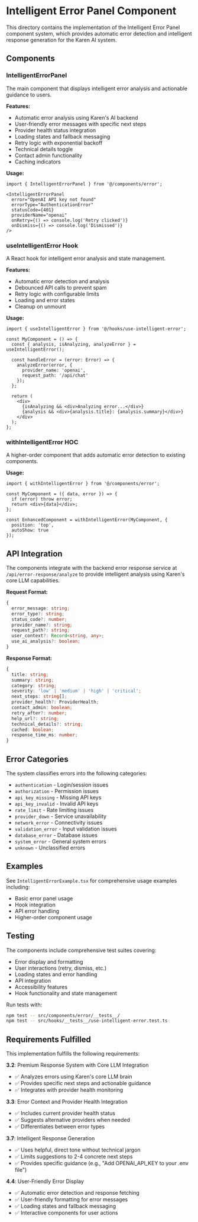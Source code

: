 # Intelligent Error Panel Component

This directory contains the implementation of the Intelligent Error Panel component system, which provides automatic error detection and intelligent response generation for the Karen AI system.

## Components

### IntelligentErrorPanel
The main component that displays intelligent error analysis and actionable guidance to users.

**Features:**
- Automatic error analysis using Karen's AI backend
- User-friendly error messages with specific next steps
- Provider health status integration
- Loading states and fallback messaging
- Retry logic with exponential backoff
- Technical details toggle
- Contact admin functionality
- Caching indicators

**Usage:**
```tsx
import { IntelligentErrorPanel } from '@/components/error';

<IntelligentErrorPanel
  error="OpenAI API key not found"
  errorType="AuthenticationError"
  statusCode={401}
  providerName="openai"
  onRetry={() => console.log('Retry clicked')}
  onDismiss={() => console.log('Dismissed')}
/>
```

### useIntelligentError Hook
A React hook for intelligent error analysis and state management.

**Features:**
- Automatic error detection and analysis
- Debounced API calls to prevent spam
- Retry logic with configurable limits
- Loading and error states
- Cleanup on unmount

**Usage:**
```tsx
import { useIntelligentError } from '@/hooks/use-intelligent-error';

const MyComponent = () => {
  const { analysis, isAnalyzing, analyzeError } = useIntelligentError();
  
  const handleError = (error: Error) => {
    analyzeError(error, {
      provider_name: 'openai',
      request_path: '/api/chat'
    });
  };
  
  return (
    <div>
      {isAnalyzing && <div>Analyzing error...</div>}
      {analysis && <div>{analysis.title}: {analysis.summary}</div>}
    </div>
  );
};
```

### withIntelligentError HOC
A higher-order component that adds automatic error detection to existing components.

**Usage:**
```tsx
import { withIntelligentError } from '@/components/error';

const MyComponent = ({ data, error }) => {
  if (error) throw error;
  return <div>{data}</div>;
};

const EnhancedComponent = withIntelligentError(MyComponent, {
  position: 'top',
  autoShow: true
});
```

## API Integration

The components integrate with the backend error response service at `/api/error-response/analyze` to provide intelligent analysis using Karen's core LLM capabilities.

**Request Format:**
```typescript
{
  error_message: string;
  error_type?: string;
  status_code?: number;
  provider_name?: string;
  request_path?: string;
  user_context?: Record<string, any>;
  use_ai_analysis?: boolean;
}
```

**Response Format:**
```typescript
{
  title: string;
  summary: string;
  category: string;
  severity: 'low' | 'medium' | 'high' | 'critical';
  next_steps: string[];
  provider_health?: ProviderHealth;
  contact_admin: boolean;
  retry_after?: number;
  help_url?: string;
  technical_details?: string;
  cached: boolean;
  response_time_ms: number;
}
```

## Error Categories

The system classifies errors into the following categories:
- `authentication` - Login/session issues
- `authorization` - Permission issues
- `api_key_missing` - Missing API keys
- `api_key_invalid` - Invalid API keys
- `rate_limit` - Rate limiting issues
- `provider_down` - Service unavailability
- `network_error` - Connectivity issues
- `validation_error` - Input validation issues
- `database_error` - Database issues
- `system_error` - General system errors
- `unknown` - Unclassified errors

## Examples

See `IntelligentErrorExample.tsx` for comprehensive usage examples including:
- Basic error panel usage
- Hook integration
- API error handling
- Higher-order component usage

## Testing

The components include comprehensive test suites covering:
- Error display and formatting
- User interactions (retry, dismiss, etc.)
- Loading states and error handling
- API integration
- Accessibility features
- Hook functionality and state management

Run tests with:
```bash
npm test -- src/components/error/__tests__/
npm test -- src/hooks/__tests__/use-intelligent-error.test.ts
```

## Requirements Fulfilled

This implementation fulfills the following requirements:

**3.2**: Premium Response System with Core LLM Integration
- ✅ Analyzes errors using Karen's core LLM brain
- ✅ Provides specific next steps and actionable guidance
- ✅ Integrates with provider health monitoring

**3.3**: Error Context and Provider Health Integration
- ✅ Includes current provider health status
- ✅ Suggests alternative providers when needed
- ✅ Differentiates between error types

**3.7**: Intelligent Response Generation
- ✅ Uses helpful, direct tone without technical jargon
- ✅ Limits suggestions to 2-4 concrete next steps
- ✅ Provides specific guidance (e.g., "Add OPENAI_API_KEY to your .env file")

**4.4**: User-Friendly Error Display
- ✅ Automatic error detection and response fetching
- ✅ User-friendly formatting for error messages
- ✅ Loading states and fallback messaging
- ✅ Interactive components for user actions